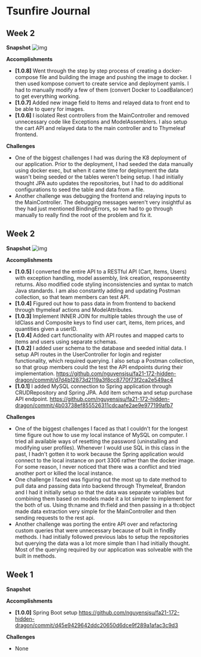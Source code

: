 # Tsunfire Journal

## Week 2

**Snapshot**
![img](https://user-images.githubusercontent.com/28630104/144704295-673b30a0-38c0-41be-bf45-4562b348e82c.png)

**Accomplishments**

- **[1.0.8]** Went through the step by step process of creating a docker-compose file and building the image and pushing the image to docker. I then used kompose convert to create service and deployment yamls. I had to manually modify a few of them (convert Docker to LoadBalancer) to get everything working.
- **[1.0.7]** Added new image field to Items and relayed data to front end to be able to query for images.
- **[1.0.6]** I isolated Rest controllers from the MainController and removed unnecessary code like Exceptions and ModelAssemblers. I also setup the cart API and relayed data to the main controller and to Thymeleaf frontend. 

**Challenges**

- One of the biggest challenges I had was during the K8 deployment of our application. Prior to the deployment, I had seeded the data manually using docker exec, but when it came time for deployment the data wasn't being seeded or the tables weren't being setup. I had initially thought JPA auto updates the repositories, but I had to do additional configurations to seed the table and data from a file. 
- Another challenge was debugging the frontend and relaying inputs to the MainController. The debugging messages weren't very insightful as they had just mentioned BindingErrors, so we had to go through manually to really find the root of the problem and fix it. 

## Week 2

**Snapshot**
![img](https://user-images.githubusercontent.com/28630104/144704295-673b30a0-38c0-41be-bf45-4562b348e82c.png)

**Accomplishments**

- **[1.0.5]** I converted the entire API to a RESTful API (Cart, Items, Users) with exception handling, model assembly, link creation, responseentity returns. Also modified code styling inconsistencies and syntax to match Java standards. I am also constantly adding and updating Postman collection, so that team members can test API.
- **[1.0.4]** Figured out how to pass data in from frontend to backend through thymeleaf actions and ModelAttributes. 
- **[1.0.3]** Implement INNER JOIN for multiple tables through the use of IdClass and Composite keys to find user cart, items, item prices, and quantities given a userID.
- **[1.0.4]** Added cart functionality with API routes and mapped carts to items and users using separate schemas.
- **[1.0.2]** I added user schema to the database and seeded initial data. I setup API routes in the UserController for login and register functionality, which required querying. I also setup a Postman collection, so that group members could the test the API endpoints during their implementation. https://github.com/nguyensjsu/fa21-172-hidden-dragon/commit/d7d4b12873d2119a3f8cc8770f73f2ca2e549ac4
- **[1.0.1]** I added MySQL connection to Spring application through CRUDRepository and Spring JPA. Add item schema and setup purchase API endpoint. https://github.com/nguyensjsu/fa21-172-hidden-dragon/commit/4b03738ef855526311cdcaafe2ae9e977199afb7

**Challenges**

- One of the biggest challenges I faced as that I couldn't for the longest time figure out how to use my local instance of MySQL on computer. I tried all available ways of resetting the password (uninstalling and modifying user profiles). Whenever I would use SQL in this class in the past, I hadn't gotten it to work because the Spring application would connect to the local instance on port 3306 rather than the docker image. For some reason, I never noticed that there was a conflict and tried another port or killed the local instance.
- One challenge I faced was figuring out the most up to date method to pull data and passing data into backend through Thymeleaf, Brandon and I had it initially setup so that the data was separate variables but combining them based on models made it a lot simpler to implement for the both of us. Using th:name and th:field and then passing in a th:object made data extraction very simple for the MainController and then sending requests to the rest api. 
- Another challenge was porting the entire API over and refactoring custom queries that were unnecessary because of built in findBy methods. I had initially followed previous labs to setup the repositories but querying the data was a lot more simple than I had initially thought. Most of the querying required by our application was solveable with the built in methods.

## Week 1

**Snapshot**

**Accomplishments**

- **[1.0.0]** Spring Boot setup https://github.com/nguyensjsu/fa21-172-hidden-dragon/commit/d45e9429642ddc20650d6dce9f289a1afac3c9d3

**Challenges**

- None
